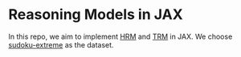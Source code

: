 # Reasoning Models in JAX

In this repo, we aim to implement [HRM](https://arxiv.org/abs/2506.21734) and [TRM](https://arxiv.org/abs/2510.04871v1) in JAX. We choose [sudoku-extreme](https://huggingface.co/datasets/sapientinc/sudoku-extreme) as the dataset.